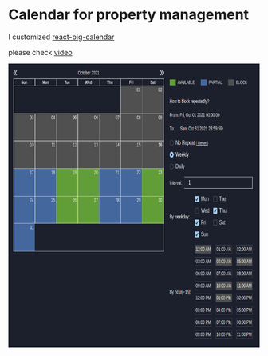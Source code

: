 # Calendar for property management

I customized [react-big-calendar](https://jquense.github.io/react-big-calendar/)

please check [video](https://www.loom.com/share/2bda2af63bf04a31b6c168213f1500a2)

<img src="./screenshot.png" width="1200px" height="568px">